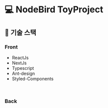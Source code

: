 # 💻 NodeBird ToyProject
## 📑 기술 스택
### Front
- ReactJs
- NextJs
- Typescript
- Ant-design
- Styled-Components

<br />

### Back

<br />